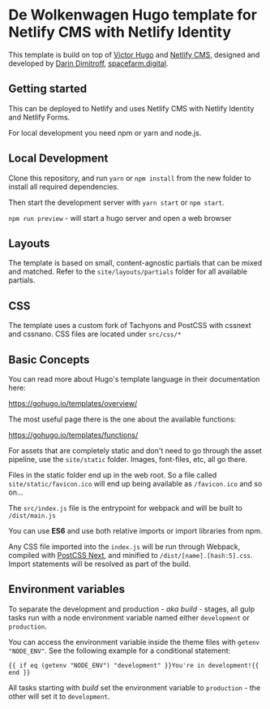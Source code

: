 # De Wolkenwagen Hugo template for Netlify CMS with Netlify Identity

This template is build on top of [Victor Hugo](https://github.com/netlify/victor-hugo) and [Netlify CMS](https://github.com/netlify/netlify-cms), designed and developed by [Darin Dimitroff](http://www.darindimitroff.com/), [spacefarm.digital](https://www.spacefarm.digital).

## Getting started

This can be deployed to Netlify and uses Netlify CMS with Netlify Identity and Netlify Forms.

For local development you need npm or yarn and node.js.

## Local Development

Clone this repository, and run `yarn` or `npm install` from the new folder to install all required dependencies.

Then start the development server with `yarn start` or `npm start`.

`npm run preview` - will start a hugo server and open a web browser


## Layouts



The template is based on small, content-agnostic partials that can be mixed and matched. Refer to the `site/layouts/partials` folder for all available partials.


## CSS

The template uses a custom fork of Tachyons and PostCSS with cssnext and cssnano. 
CSS files are located under `src/css/*` 


## Basic Concepts

You can read more about Hugo's template language in their documentation here:

https://gohugo.io/templates/overview/

The most useful page there is the one about the available functions:

https://gohugo.io/templates/functions/

For assets that are completely static and don't need to go through the asset pipeline,
use the `site/static` folder. Images, font-files, etc, all go there.

Files in the static folder end up in the web root. So a file called `site/static/favicon.ico`
will end up being available as `/favicon.ico` and so on...

The `src/index.js` file is the entrypoint for webpack and will be built to `/dist/main.js`

You can use **ES6** and use both relative imports or import libraries from npm.

Any CSS file imported into the `index.js` will be run through Webpack, compiled with [PostCSS Next](http://cssnext.io/), and
minified to `/dist/[name].[hash:5].css`. Import statements will be resolved as part of the build.

## Environment variables

To separate the development and production _- aka build -_ stages, all gulp tasks run with a node environment variable named either `development` or `production`.

You can access the environment variable inside the theme files with `getenv "NODE_ENV"`. See the following example for a conditional statement:

    {{ if eq (getenv "NODE_ENV") "development" }}You're in development!{{ end }}

All tasks starting with _build_ set the environment variable to `production` - the other will set it to `development`.